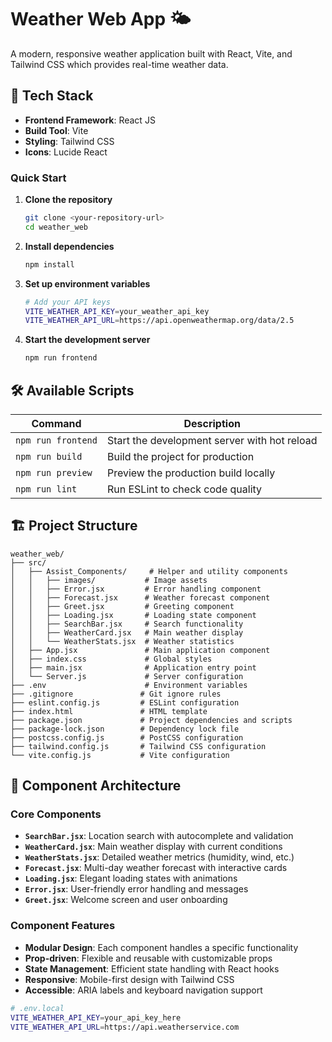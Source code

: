 # Weather Web App 🌤️

A modern, responsive weather application built with React, Vite, and Tailwind CSS which provides real-time weather data.

## 🚀 Tech Stack

- **Frontend Framework**: React JS
- **Build Tool**: Vite 
- **Styling**: Tailwind CSS 
- **Icons**: Lucide React 



### Quick Start

1. **Clone the repository**
   ```bash
   git clone <your-repository-url>
   cd weather_web
   ```

2. **Install dependencies**
   ```bash
   npm install
   ```

3. **Set up environment variables**
   ```bash
   # Add your API keys
   VITE_WEATHER_API_KEY=your_weather_api_key
   VITE_WEATHER_API_URL=https://api.openweathermap.org/data/2.5
   ```

4. **Start the development server**
   ```bash
   npm run frontend
   ```


## 🛠️ Available Scripts

| Command | Description |
|---------|-------------|
| `npm run frontend` | Start the development server with hot reload |
| `npm run build` | Build the project for production |
| `npm run preview` | Preview the production build locally |
| `npm run lint` | Run ESLint to check code quality |

## 🏗️ Project Structure

```
weather_web/              
├── src/
│   ├── Assist_Components/     # Helper and utility components
│   │   ├── images/           # Image assets
│   │   ├── Error.jsx         # Error handling component
│   │   ├── Forecast.jsx      # Weather forecast component
│   │   ├── Greet.jsx         # Greeting component
│   │   ├── Loading.jsx       # Loading state component
│   │   ├── SearchBar.jsx     # Search functionality
│   │   ├── WeatherCard.jsx   # Main weather display
│   │   └── WeatherStats.jsx  # Weather statistics
│   ├── App.jsx               # Main application component
│   ├── index.css             # Global styles
│   ├── main.jsx              # Application entry point
│   └── Server.js             # Server configuration
├── .env                      # Environment variables
├── .gitignore               # Git ignore rules
├── eslint.config.js         # ESLint configuration
├── index.html               # HTML template
├── package.json             # Project dependencies and scripts
├── package-lock.json        # Dependency lock file
├── postcss.config.js        # PostCSS configuration
├── tailwind.config.js       # Tailwind CSS configuration
└── vite.config.js           # Vite configuration
```

## 🧩 Component Architecture

### Core Components
- **`SearchBar.jsx`**: Location search with autocomplete and validation
- **`WeatherCard.jsx`**: Main weather display with current conditions
- **`WeatherStats.jsx`**: Detailed weather metrics (humidity, wind, etc.)
- **`Forecast.jsx`**: Multi-day weather forecast with interactive cards
- **`Loading.jsx`**: Elegant loading states with animations
- **`Error.jsx`**: User-friendly error handling and messages
- **`Greet.jsx`**: Welcome screen and user onboarding

### Component Features
- **Modular Design**: Each component handles a specific functionality
- **Prop-driven**: Flexible and reusable with customizable props
- **State Management**: Efficient state handling with React hooks
- **Responsive**: Mobile-first design with Tailwind CSS
- **Accessible**: ARIA labels and keyboard navigation support

```bash
# .env.local
VITE_WEATHER_API_KEY=your_api_key_here
VITE_WEATHER_API_URL=https://api.weatherservice.com
```





